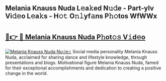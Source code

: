 ## Melania Knauss Nuda L𝚎a𝚔ed N𝚞𝚍e - Part-yIv Vi𝚍𝚎o L𝚎a𝚔s - H𝚘𝚝 O𝚗𝚕yf𝚊ns P𝚑𝚘tos WfWWx

# <h2><a href="http://kfbvhr.oniu.top/?m=Melania+Knauss+Nuda">🔗👉 🔴 Melania Knauss Nuda P𝚑ot𝚘𝚜 V𝚒d𝚎o</a></h2>

[![Melania Knauss Nuda Nu𝚍e𝚜](https://i.imgur.com/0qMVB7G.gif)](http://kfbvhr.oniu.top/?m=Melania+Knauss+Nuda)
Social media personality Melania Knauss Nuda, acclaimed for sharing dance and lifestyle knowledge, through presentations and blogs. Motivational figure Melania Knauss Nuda, famed for their exceptional accomplishments and dedication to creating a positive change in the world.  
